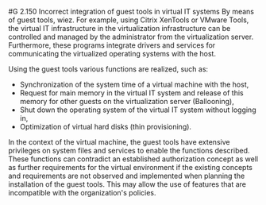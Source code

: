 #G 2.150 Incorrect integration of guest tools in virtual IT systems
By means of guest tools, wiez. For example, using Citrix XenTools or VMware Tools, the virtual IT infrastructure in the virtualization infrastructure can be controlled and managed by the administrator from the virtualization server. Furthermore, these programs integrate drivers and services for communicating the virtualized operating systems with the host.

Using the guest tools various functions are realized, such as:

* Synchronization of the system time of a virtual machine with the host,
* Request for main memory in the virtual IT system and release of this memory for other guests on the virtualization server (Ballooning),
* Shut down the operating system of the virtual IT system without logging in,
* Optimization of virtual hard disks (thin provisioning).


In the context of the virtual machine, the guest tools have extensive privileges on system files and services to enable the functions described. These functions can contradict an established authorization concept as well as further requirements for the virtual environment if the existing concepts and requirements are not observed and implemented when planning the installation of the guest tools. This may allow the use of features that are incompatible with the organization's policies.



